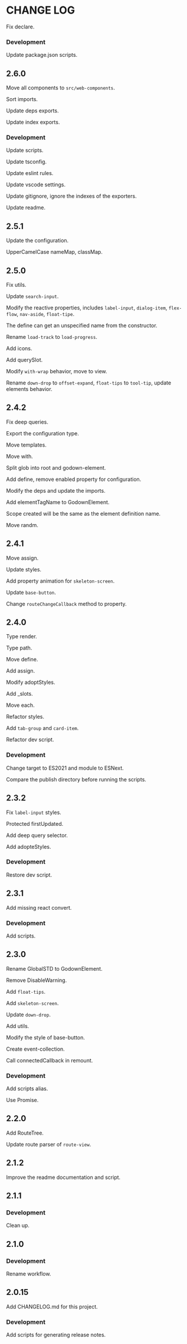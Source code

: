 # CHANGE LOG

Fix declare.

### Development

Update package.json scripts.

## 2.6.0

Move all components to `src/web-components`.

Sort imports.

Update deps exports.

Update index exports.

### Development

Update scripts.

Update tsconfig.

Update eslint rules.

Update vscode settings.

Update gitignore, ignore the indexes of the exporters.

Update readme.

## 2.5.1

Update the configuration.

UpperCamelCase nameMap, classMap.

## 2.5.0

Fix utils.

Update `search-input`.

Modify the reactive properties, includes `label-input`, `dialog-item`, `flex-flow`, `nav-aside`, `float-tipe`.

The define can get an unspecified name from the constructor.

Rename `load-track` to `load-progress`.

Add icons.

Add querySlot.

Modify `with-wrap` behavior, move to view.

Rename `down-drop` to `offset-expand`, `float-tips` to `tool-tip`, update elements behavior.

## 2.4.2

Fix deep queries.

Export the configuration type.

Move templates.

Move with.

Split glob into root and godown-element.

Add define, remove enabled property for configuration.

Modify the deps and update the imports.

Add elementTagName to GodownElement.

Scope created will be the same as the element definition name.

Move randm.

## 2.4.1

Move assign.

Update styles.

Add property animation for `skeleton-screen`.

Update `base-button`.

Change `routeChangeCallback` method to property.

## 2.4.0

Type render.

Type path.

Move define.

Add assign.

Modify adoptStyles.

Add \_slots.

Move each.

Refactor styles.

Add `tab-group` and `card-item`.

Refactor dev script.

### Development

Change target to ES2021 and module to ESNext.

Compare the publish directory before running the scripts.

## 2.3.2

Fix `label-input` styles.

Protected firstUpdated.

Add deep query selector.

Add adopteStyles.

### Development

Restore dev script.

## 2.3.1

Add missing react convert.

### Development

Add scripts.

## 2.3.0

Rename GlobalSTD to GodownElement.

Remove DisableWarning.

Add `float-tips`.

Add `skeleton-screen`.

Update `down-drop`.

Add utils.

Modify the style of base-button.

Create event-collection.

Call connectedCallback in remount.

### Development

Add scripts alias.

Use Promise.

## 2.2.0

Add RouteTree.

Update route parser of `route-view`.

## 2.1.2

Improve the readme documentation and script.

## 2.1.1

### Development

Clean up.

## 2.1.0

### Development

Rename workflow.

## 2.0.15

Add CHANGELOG.md for this project.

### Development

Add scripts for generating release notes.
